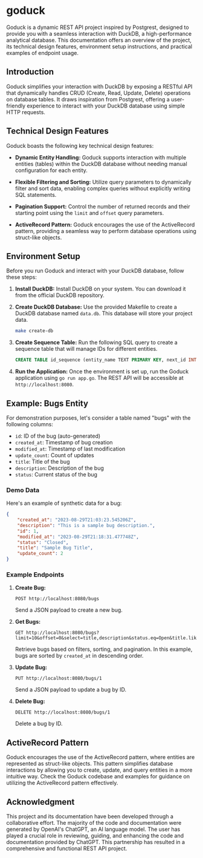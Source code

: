 # goduck

Goduck is a dynamic REST API project inspired by Postgrest, designed to provide you with a seamless interaction with DuckDB, a high-performance analytical database. This documentation offers an overview of the project, its technical design features, environment setup instructions, and practical examples of endpoint usage.

## Introduction

Goduck simplifies your interaction with DuckDB by exposing a RESTful API that dynamically handles CRUD (Create, Read, Update, Delete) operations on database tables. It draws inspiration from Postgrest, offering a user-friendly experience to interact with your DuckDB database using simple HTTP requests.

## Technical Design Features

Goduck boasts the following key technical design features:

- **Dynamic Entity Handling:** Goduck supports interaction with multiple entities (tables) within the DuckDB database without needing manual configuration for each entity.

- **Flexible Filtering and Sorting:** Utilize query parameters to dynamically filter and sort data, enabling complex queries without explicitly writing SQL statements.

- **Pagination Support:** Control the number of returned records and their starting point using the `limit` and `offset` query parameters.

- **ActiveRecord Pattern:** Goduck encourages the use of the ActiveRecord pattern, providing a seamless way to perform database operations using struct-like objects.

## Environment Setup

Before you run Goduck and interact with your DuckDB database, follow these steps:

1. **Install DuckDB:** Install DuckDB on your system. You can download it from the official DuckDB repository.

2. **Create DuckDB Database:** Use the provided Makefile to create a DuckDB database named `data.db`. This database will store your project data.

   ```sh
   make create-db
   ```

3. **Create Sequence Table:** Run the following SQL query to create a sequence table that will manage IDs for different entities.

   ```sql
   CREATE TABLE id_sequence (entity_name TEXT PRIMARY KEY, next_id INT);
   ```

4. **Run the Application:** Once the environment is set up, run the Goduck application using `go run app.go`. The REST API will be accessible at `http://localhost:8080`.

## Example: Bugs Entity

For demonstration purposes, let's consider a table named "bugs" with the following columns:

- `id`: ID of the bug (auto-generated)
- `created_at`: Timestamp of bug creation
- `modified_at`: Timestamp of last modification
- `update_count`: Count of updates
- `title`: Title of the bug
- `description`: Description of the bug
- `status`: Current status of the bug

### Demo Data

Here's an example of synthetic data for a bug:

```json
{
    "created_at": "2023-08-29T21:03:23.545206Z",
    "description": "This is a sample bug description.",
    "id": 1,
    "modified_at": "2023-08-29T21:18:31.477748Z",
    "status": "Closed",
    "title": "Sample Bug Title",
    "update_count": 2
}
```

### Example Endpoints

1. **Create Bug:**

   ```http
   POST http://localhost:8080/bugs
   ```

   Send a JSON payload to create a new bug.

2. **Get Bugs:**

   ```http
   GET http://localhost:8080/bugs?limit=10&offset=0&select=title,description&status.eq=Open&title.like=Sample%&order=created_at.desc
   ```

   Retrieve bugs based on filters, sorting, and pagination. In this example, bugs are sorted by `created_at` in descending order.

3. **Update Bug:**

   ```http
   PUT http://localhost:8080/bugs/1
   ```

   Send a JSON payload to update a bug by ID.

4. **Delete Bug:**

   ```http
   DELETE http://localhost:8080/bugs/1
   ```

   Delete a bug by ID.

## ActiveRecord Pattern

Goduck encourages the use of the ActiveRecord pattern, where entities are represented as struct-like objects. This pattern simplifies database interactions by allowing you to create, update, and query entities in a more intuitive way. Check the Goduck codebase and examples for guidance on utilizing the ActiveRecord pattern effectively.

## Acknowledgment

This project and its documentation have been developed through a collaborative effort. The majority of the code and documentation were generated by OpenAI's ChatGPT, an AI language model. The user has played a crucial role in reviewing, guiding, and enhancing the code and documentation provided by ChatGPT. This partnership has resulted in a comprehensive and functional REST API project.
